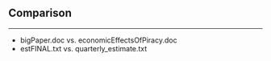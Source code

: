 ## Comparison

----

  - bigPaper.doc vs. economicEffectsOfPiracy.doc
  - estFINAL.txt vs. quarterly_estimate.txt
